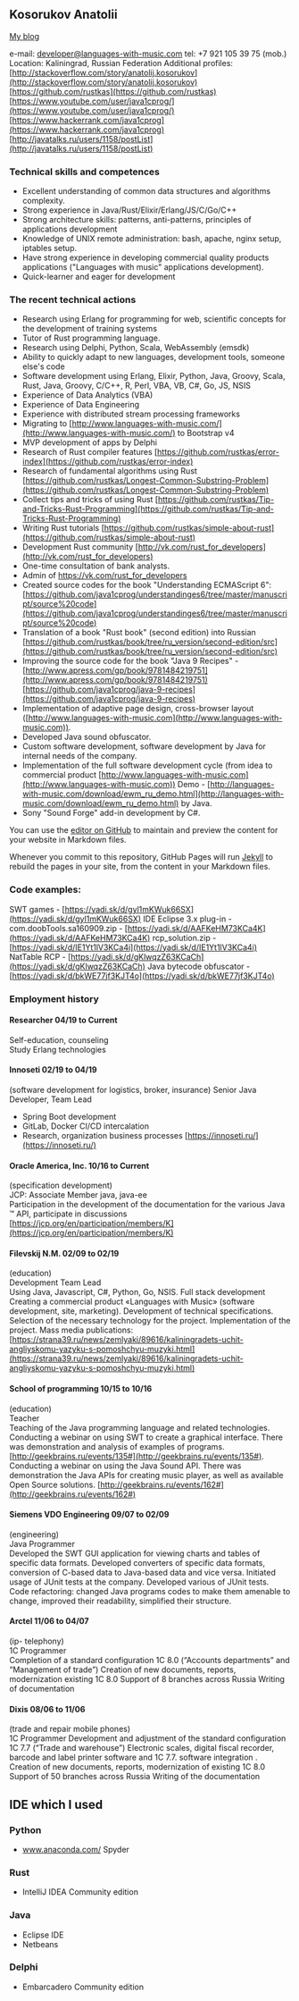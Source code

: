 
## Kosorukov Anatolii

[My blog](blog.html)

e-mail: developer@languages-with-music.com 
tel:  +7 921 105 39 75 (mob.)
Location: Kaliningrad, Russian Federation 
Additional profiles:
[http://stackoverflow.com/story/anatolij.kosorukov](http://stackoverflow.com/story/anatolij.kosorukov)
[https://github.com/rustkas](https://github.com/rustkas)
[https://www.youtube.com/user/java1cprog/](https://www.youtube.com/user/java1cprog/)
[https://www.hackerrank.com/java1cprog](https://www.hackerrank.com/java1cprog)
[http://javatalks.ru/users/1158/postList](http://javatalks.ru/users/1158/postList)


### Technical skills and competences
* Excellent understanding of common data structures and algorithms complexity.
*  Strong experience in  Java/Rust/Elixir/Erlang/JS/C/Go/C++
*  Strong architecture skills: patterns, anti-patterns, principles of applications development
* Knowledge of UNIX remote administration: bash, apache, nginx setup, iptables setup.
* Have strong experience in developing commercial quality products applications ("Languages with music" applications development).
* Quick-learner and eager for development

### The recent technical actions 

* Research using Erlang for programming for web, scientific concepts for the development of training systems 
* Tutor of Rust programming language.
* Research using Delphi, Python, Scala, WebAssembly (emsdk)
* Ability to quickly adapt to new languages, development tools, someone else's code
* Software development using Erlang, Elixir, Python, Java, Groovy, Scala, Rust, Java, Groovy, C/C++, R, Perl, VBA, VB, C#, Go, JS, NSIS
*  Experience of Data Analytics (VBA)
*  Experience of Data Engineering
*  Experience with distributed stream processing frameworks
*  Migrating to [http://www.languages-with-music.com/](http://www.languages-with-music.com/) to Bootstrap v4
*  MVP development of apps by Delphi
*  Research of Rust compiler features [https://github.com/rustkas/error-index](https://github.com/rustkas/error-index)
*  Research of fundamental algorithms using Rust [https://github.com/rustkas/Longest-Common-Substring-Problem](https://github.com/rustkas/Longest-Common-Substring-Problem)
*  Collect tips and tricks of using Rust [https://github.com/rustkas/Tip-and-Tricks-Rust-Programming](https://github.com/rustkas/Tip-and-Tricks-Rust-Programming)
*  Writing Rust tutorials [https://github.com/rustkas/simple-about-rust](https://github.com/rustkas/simple-about-rust)
*  Development Rust community  [http://vk.com/rust_for_developers](http://vk.com/rust_for_developers)
*  One-time consultation of bank analysts.
* Admin of https://vk.com/rust_for_developers
* Created source codes for the book "Understanding ECMAScript 6": [https://github.com/java1cprog/understandinges6/tree/master/manuscript/source%20code](https://github.com/java1cprog/understandinges6/tree/master/manuscript/source%20code)
* Translation of a book "Rust book" (second edition) into Russian [https://github.com/rustkas/book/tree/ru_version/second-edition/src](https://github.com/rustkas/book/tree/ru_version/second-edition/src)
* Improving the source code for the book "Java 9 Recipes" - [http://www.apress.com/gp/book/9781484219751](http://www.apress.com/gp/book/9781484219751)
[https://github.com/java1cprog/java-9-recipes](https://github.com/java1cprog/java-9-recipes)
* Implementation of adaptive page design, cross-browser layout ([http://www.languages-with-music.com](http://www.languages-with-music.com)).
* Developed Java sound obfuscator.
* Custom software development, software development by Java for internal needs of the company.
* Implementation of the full software development cycle (from idea to commercial product [http://www.languages-with-music.com](http://www.languages-with-music.com)) Demo - [http://languages-with-music.com/download/ewm_ru_demo.html](http://languages-with-music.com/download/ewm_ru_demo.html) by Java.
* Sony "Sound Forge" add-in development by C#.


You can use the [editor on GitHub](https://github.com/rustkas/rustkas.github.io/edit/master/index.md) to maintain and preview the content for your website in Markdown files.

Whenever you commit to this repository, GitHub Pages will run [Jekyll](https://jekyllrb.com/) to rebuild the pages in your site, from the content in your Markdown files.

### Code examples:
SWT games - [https://yadi.sk/d/gyl1mKWuk66SX](https://yadi.sk/d/gyl1mKWuk66SX)
IDE Eclipse 3.x plug-in - com.doobTools.sa160909.zip - [https://yadi.sk/d/AAFKeHM73KCa4K](https://yadi.sk/d/AAFKeHM73KCa4K)
rcp_solution.zip - [https://yadi.sk/d/IE1Yt1lV3KCa4i](https://yadi.sk/d/IE1Yt1lV3KCa4i)
NatTable RCP - [https://yadi.sk/d/gKlwqzZ63KCaCh](https://yadi.sk/d/gKlwqzZ63KCaCh)
Java bytecode obfuscator - [https://yadi.sk/d/bkWE77jf3KJT4o](https://yadi.sk/d/bkWE77jf3KJT4o)

### Employment history 

#### Researcher 04/19 to Current
Self-education, counseling  
Study Erlang technologies

#### Innoseti 02/19 to 04/19
(software development for logistics, broker, insurance)
Senior Java Developer, Team Lead
 - Spring Boot development 
 - GitLab, Docker CI/CD intercalation 
 - Research, organization business processes
[https://innoseti.ru/](https://innoseti.ru/)

#### Oracle America, Inc. 10/16 to Current
(specification development)  
JCP: Associate Member java, java-ee  
Participation in the development of the documentation for the various Java ™ API, participate in
discussions
[https://jcp.org/en/participation/members/K](https://jcp.org/en/participation/members/K)

#### Filevskij N.M. 02/09 to 02/19
(education)  
Development Team Lead  
Using Java, Javascript, C#, Python, Go, NSIS.
Full stack development Creating a commercial product «Languages with Music» (software development, site, marketing).
Development of technical specifications.
Selection of the necessary technology for the project.
Implementation of the project.
Mass media publications:
[https://strana39.ru/news/zemlyaki/89616/kaliningradets-uchit-angliyskomu-yazyku-s-pomoshchyu-muzyki.html](https://strana39.ru/news/zemlyaki/89616/kaliningradets-uchit-angliyskomu-yazyku-s-pomoshchyu-muzyki.html)

#### School of programming 10/15 to 10/16
(education)  
Teacher  
Teaching of the Java programming language and related technologies.
Conducting a webinar on using SWT to create a graphical interface. There was demonstration and analysis of examples of programs.
[http://geekbrains.ru/events/135#](http://geekbrains.ru/events/135#).
Conducting a webinar on using the Java Sound API. There was demonstration the Java APIs for creating music player, as well as available Open Source solutions.
[http://geekbrains.ru/events/162#](http://geekbrains.ru/events/162#)

#### Siemens VDO Engineering 09/07 to 02/09
(engineering)  
Java Programmer  
Developed the SWT GUI application for viewing charts and tables of specific data formats.
Developed converters of specific data formats, conversion of C-based data to Java-based data and vice versa.
Initiated usage of JUnit tests at the company. Developed various of JUnit tests.
Code refactoring: changed Java programs codes to make them amenable to change, improved their readability, simplified their structure.

#### Arctel 11/06 to 04/07
(ip- telephony)  
1C Programmer  
Completion of a standard configuration 1C 8.0 (“Accounts departments” and “Management of trade”)
Creation of new documents, reports, modernization existing 1C 8.0
Support of 8 branches across Russia
Writing of  documentation

#### Dixis 08/06 to 11/06
(trade and repair mobile phones)  
1C Programmer 
Development and adjustment of the standard configuration 1C 7.7 (“Trade and warehouse”)
Electronic scales, digital fiscal recorder, barcode and label printer software and 1C 7.7. software integration .
Creation of new documents, reports, modernization of existing 1C 8.0
Support of 50 branches across Russia
Writing of the documentation
 
## IDE which I used
### Python
- www.anaconda.com/ Spyder

### Rust
- IntelliJ IDEA Community edition

### Java
- Eclipse IDE
- Netbeans

### Delphi
- Embarcadero Community edition

